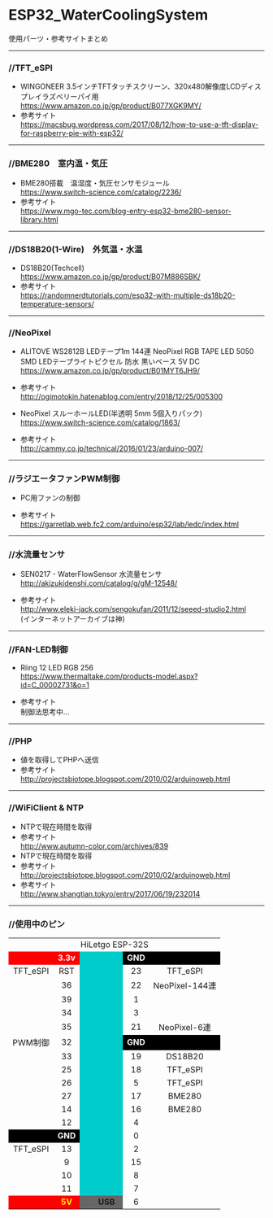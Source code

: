 # ESP32_WaterCoolingSystem

使用パーツ・参考サイトまとめ  

* * *

### //TFT_eSPI

-   WINGONEER 3.5インチTFTタッチスクリーン、320x480解像度LCDディスプレイラズベリーパイ用  
      <https://www.amazon.co.jp/gp/product/B077XGK9MY/>  
 -   参考サイト  
      <https://macsbug.wordpress.com/2017/08/12/how-to-use-a-tft-display-for-raspberry-pie-with-esp32/>  

* * *

### //BME280　室内温・気圧

-   BME280搭載　温湿度・気圧センサモジュール  
      <https://www.switch-science.com/catalog/2236/>  
 -   参考サイト  
      <https://www.mgo-tec.com/blog-entry-esp32-bme280-sensor-library.html>  

* * *

### //DS18B20(1-Wire)　外気温・水温

-   DS18B20(Techcell)  
      <https://www.amazon.co.jp/gp/product/B07M886SBK/>  
 -   参考サイト  
      <https://randomnerdtutorials.com/esp32-with-multiple-ds18b20-temperature-sensors/>  

* * *

### //NeoPixel

-   ALITOVE WS2812B LEDテープ1m 144連 NeoPixel RGB TAPE LED 5050 SMD LEDテープライトピクセル 防水 黒いベース 5V DC  
    https://www.amazon.co.jp/gp/product/B01MYT6JH9/
 -   参考サイト  
      <http://ogimotokin.hatenablog.com/entry/2018/12/25/005300>  

-   NeoPixel スルーホールLED(半透明 5mm 5個入りパック)  
    https://www.switch-science.com/catalog/1863/
 -   参考サイト  
      <http://cammy.co.jp/technical/2016/01/23/arduino-007/>  

* * *

### //ラジエータファンPWM制御

-  PC用ファンの制御

 -   参考サイト  
      <https://garretlab.web.fc2.com/arduino/esp32/lab/ledc/index.html>  

* * *
### //水流量センサ

-  SEN0217 - WaterFlowSensor 水流量センサ
   http://akizukidenshi.com/catalog/g/gM-12548/

 -   参考サイト  
     http://www.eleki-jack.com/sengokufan/2011/12/seeed-studio2.html  
     (インターネットアーカイブは神)

* * *
### //FAN-LED制御

-  Riing 12 LED RGB 256  
   https://www.thermaltake.com/products-model.aspx?id=C_00002731&o=1  

  -   参考サイト  
      制御法思考中...

* * *
### //PHP

-  値を取得してPHPへ送信
  -   参考サイト  
      http://projectsbiotope.blogspot.com/2010/02/arduinoweb.html

* * *
### //WiFiClient & NTP

-  NTPで現在時間を取得
  -   参考サイト  
      http://www.autumn-color.com/archives/839
-  NTPで現在時間を取得
  -   参考サイト  
      http://projectsbiotope.blogspot.com/2010/02/arduinoweb.html
  -   参考サイト  
      http://www.shangtian.tokyo/entry/2017/06/19/232014
* * *
### //使用中のピン

<table>
  <tbody>
    <tr>
      <td colspan="5" align="center">HiLetgo ESP-32S</td>
    </tr>
    <tr>
      <td bgcolor="#ff0000" align="center"></td>
      <td align="center" bgcolor="#ff0000"><font COLOR="#ffffff"><b>3.3v</b></font></td>
      <td rowspan="18" align="center" bgcolor="#00cccc"></td>
      <td align="center" bgcolor="#000000"><font COLOR="#ffffff"><b>GND</b></font></td>
      <td align="center" bgcolor="#000000"></td>
    </tr>
    <tr>
      <td align="center">TFT_eSPI</td>
      <td align="center">RST</td>
      <td align="center">23</td>
      <td align="center">TFT_eSPI</td>
    </tr>
    <tr>
      <td align="center"></td>
      <td align="center">36</td>
      <td align="center">22</td>
      <td align="center">NeoPixel-144連</td>
    </tr>
    <tr>
      <td align="center"></td>
      <td align="center">39</td>
      <td align="center">1</td>
      <td align="center"></td>
    </tr>
    <tr>
      <td align="center"></td>
      <td align="center">34</td>
      <td align="center">3</td>
      <td align="center"></td>
    </tr>
    <tr>
      <td align="center"></td>
      <td align="center">35</td>
      <td align="center">21</td>
      <td align="center">NeoPixel-6連</td>
    </tr>
    <tr>
      <td align="center">PWM制御</td>
      <td align="center">32</td>
      <td align="center" bgcolor="#000000"><font COLOR="#ffffff"><b>GND</b></font></td>
      <td align="center" bgcolor="#000000"></td>
    </tr>
    <tr>
      <td align="center"></td>
      <td align="center">33</td>
      <td align="center">19</td>
      <td align="center">DS18B20</td>
    </tr>
    <tr>
      <td align="center"></td>
      <td align="center">25</td>
      <td align="center">18</td>
      <td align="center">TFT_eSPI</td>
    </tr>
    <tr>
      <td align="center"></td>
      <td align="center">26</td>
      <td align="center">5</td>
      <td align="center">TFT_eSPI</td>
    </tr>
    <tr>
      <td align="center"></td>
      <td align="center">27</td>
      <td align="center">17</td>
      <td align="center">BME280</td>
    </tr>
    <tr>
      <td align="center"></td>
      <td align="center">14</td>
      <td align="center">16</td>
      <td align="center">BME280</td>
    </tr>
    <tr>
      <td align="center"></td>
      <td align="center">12</td>
      <td align="center">4</td>
      <td align="center"></td>
    </tr>
    <tr>
      <td align="center" bgcolor="#000000"></td>
      <td align="center" bgcolor="#000000"><font COLOR="#ffffff"><b>GND</b></font></td>
      <td align="center">0</td>
      <td align="center"></td>
    </tr>
    <tr>
      <td align="center">TFT_eSPI</td>
      <td align="center">13</td>
      <td align="center">2</td>
      <td align="center"></td>
    </tr>
    <tr>
      <td align="center"></td>
      <td align="center">9</td>
      <td align="center">15</td>
      <td align="center"></td>
    </tr>
    <tr>
      <td align="center"></td>
      <td align="center">10</td>
      <td align="center">8</td>
      <td align="center"></td>
    </tr>
    <tr>
      <td align="center"></td>
      <td align="center">11</td>
      <td align="center">7</td>
      <td align="center"></td>
    </tr>
    <tr>
      <td align="center" bgcolor="#ff0000"></td>
      <td align="center" bgcolor="#ff0000"><font COLOR="#ffff00"><b>5V</b></font></td>
      <td align="center" bgcolor="#666666"><b>　 USB　</b></td>
      <td align="center">6</td>
      <td align="center"></td>
    </tr>
  </tbody>
</table>
